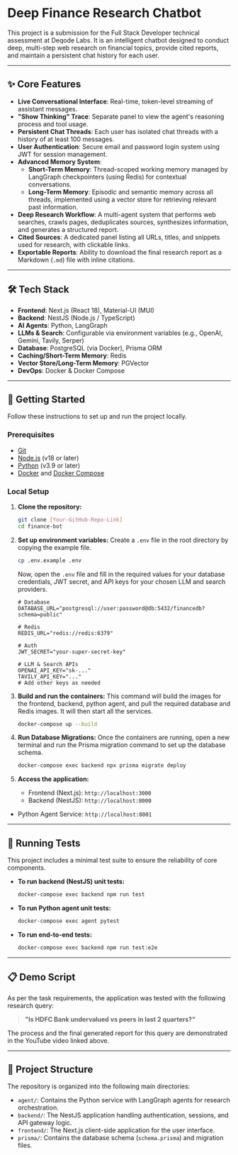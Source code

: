 # Deep Finance Research Chatbot

This project is a submission for the Full Stack Developer technical assessment at Deqode Labs. It is an intelligent chatbot designed to conduct deep, multi-step web research on financial topics, provide cited reports, and maintain a persistent chat history for each user. 

---

## ✨ Core Features 

-   **Live Conversational Interface**: Real-time, token-level streaming of assistant messages. 
-   **"Show Thinking" Trace**: Separate panel to view the agent's reasoning process and tool usage. 
-   **Persistent Chat Threads**: Each user has isolated chat threads with a history of at least 100 messages. 
-   **User Authentication**: Secure email and password login system using JWT for session management.
-   **Advanced Memory System**:
    -   **Short-Term Memory**: Thread-scoped working memory managed by LangGraph checkpointers (using Redis) for contextual conversations.
    -   **Long-Term Memory**: Episodic and semantic memory across all threads, implemented using a vector store for retrieving relevant past information.
-   **Deep Research Workflow**: A multi-agent system that performs web searches, crawls pages, deduplicates sources, synthesizes information, and generates a structured report.
-   **Cited Sources**: A dedicated panel listing all URLs, titles, and snippets used for research, with clickable links.
-   **Exportable Reports**: Ability to download the final research report as a Markdown (`.md`) file with inline citations.

---

## 🛠️ Tech Stack

-   **Frontend**: Next.js (React 18), Material-UI (MUI)
-   **Backend**: NestJS (Node.js / TypeScript)
-   **AI Agents**: Python, LangGraph
-   **LLMs & Search**: Configurable via environment variables (e.g., OpenAI, Gemini, Tavily, Serper)
-   **Database**: PostgreSQL (via Docker), Prisma ORM
-   **Caching/Short-Term Memory**: Redis
-   **Vector Store/Long-Term Memory**: PGVector
-   **DevOps**: Docker & Docker Compose

---

## 🚀 Getting Started

Follow these instructions to set up and run the project locally.

### Prerequisites

-   [Git](https://git-scm.com/)
-   [Node.js](https://nodejs.org/en/) (v18 or later)
-   [Python](https://www.python.org/) (v3.9 or later)
-   [Docker](https://www.docker.com/) and [Docker Compose](https://docs.docker.com/compose/)

### Local Setup

1.  **Clone the repository:**
    ```bash
    git clone [Your-GitHub-Repo-Link]
    cd finance-bot
    ```

2.  **Set up environment variables:**
    Create a `.env` file in the root directory by copying the example file.
    ```bash
    cp .env.example .env
    ```
    Now, open the `.env` file and fill in the required values for your database credentials, JWT secret, and API keys for your chosen LLM and search providers.

    ```env
    # Database
    DATABASE_URL="postgresql://user:password@db:5432/financedb?schema=public"

    # Redis
    REDIS_URL="redis://redis:6379"

    # Auth
    JWT_SECRET="your-super-secret-key"

    # LLM & Search APIs
    OPENAI_API_KEY="sk-..."
    TAVILY_API_KEY="..."
    # Add other keys as needed
    ```

3.  **Build and run the containers:**
    This command will build the images for the frontend, backend, python agent, and pull the required database and Redis images. It will then start all the services.
    ```bash
    docker-compose up --build
    ```

4.  **Run Database Migrations:**
    Once the containers are running, open a new terminal and run the Prisma migration command to set up the database schema.
    ```bash
    docker-compose exec backend npx prisma migrate deploy
    ```

5.  **Access the application:**
    -   Frontend (Next.js): `http://localhost:3000`
    -   Backend (NestJS): `http://localhost:8000`
-   Python Agent Service: `http://localhost:8001`

---

## 🧪 Running Tests

This project includes a minimal test suite to ensure the reliability of core components.

-   **To run backend (NestJS) unit tests:**
    ```bash
    docker-compose exec backend npm run test
    ```
-   **To run Python agent unit tests:**
    ```bash
    docker-compose exec agent pytest
    ```
-   **To run end-to-end tests:**
    ```bash
    docker-compose exec backend npm run test:e2e
    ```

---

## 📋 Demo Script

As per the task requirements, the application was tested with the following research query:

> **"Is HDFC Bank undervalued vs peers in last 2 quarters?"**

The process and the final generated report for this query are demonstrated in the YouTube video linked above.

---

## 📂 Project Structure

The repository is organized into the following main directories:

-   `agent/`: Contains the Python service with LangGraph agents for research orchestration.
-   `backend/`: The NestJS application handling authentication, sessions, and API gateway logic.
-   `frontend/`: The Next.js client-side application for the user interface.
-   `prisma/`: Contains the database schema (`schema.prisma`) and migration files.
